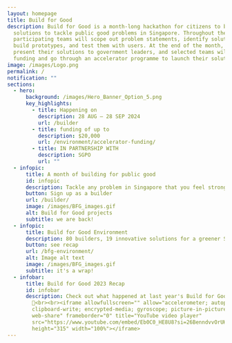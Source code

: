 ```yaml
---
layout: homepage
title: Build for Good
description: Build for Good is a month-long hackathon for citizens to build
  solutions to tackle public good problems in Singapore. Throughout the month,
  participating teams will scope out problem statements, identify solutions,
  build prototypes, and test them with users. At the end of the month, they will
  present their solutions to government leaders, and selected teams will receive
  funding and go through an accelerator programme to launch their solutions.
image: /images/Logo.png
permalink: /
notification: ""
sections:
  - hero:
      background: /images/Hero_Banner_Option_5.png
      key_highlights:
        - title: Happening on
          description: 28 AUG — 28 SEP 2024
          url: /builder
        - title: funding of up to
          description: $20,000
          url: /environment/accelerator-funding/
        - title: IN PARTNERSHIP WITH
          description: SGPO
          url: ""
  - infopic:
      title: A month of building for public good
      id: infopic
      description: Tackle any problem in Singapore that you feel strongly about.
      button: Sign up as a builder
      url: /builder/
      image: /images/BFG_images.gif
      alt: Build for Good projects
      subtitle: we are back!
  - infopic:
      title: Build for Good Environment
      description: 80 builders, 19 innovative solutions for a greener Singapore.
      button: see recap
      url: /bfg-environment/
      alt: Image alt text
      image: /images/BFG_images.gif
      subtitle: it's a wrap!
  - infobar:
      title: Build for Good 2023 Recap
      id: infobar
      description: Check out what happened at last year's Build for Good
        🎊<br><br><iframe allowfullscreen="" allow="accelerometer; autoplay;
        clipboard-write; encrypted-media; gyroscope; picture-in-picture;
        web-share" frameborder="0" title="YouTube video player"
        src="https://www.youtube.com/embed/Eb0C0_HE8U8?si=26BenndvvOrUHCan"
        height="315" width="100%"></iframe>
---
```

